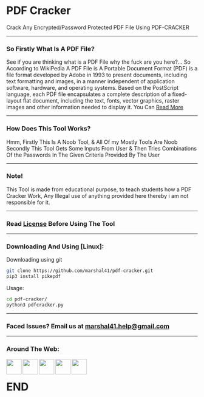 # PDF Cracker
Crack Any Encrypted/Password Protected PDF File Using PDF-CRACKER

---
### So Firstly What Is A PDF File?
See if you are thinking what is a PDF File why the fuck are you here?...
So According to WikiPedia A PDF File is A Portable Document Format (PDF) is a file format developed by Adobe in 1993 to present documents, including text formatting and images, in a manner independent of application software, hardware, and operating systems. Based on the PostScript language, each PDF file encapsulates a complete description of a fixed-layout flat document, including the text, fonts, vector graphics, raster images and other information needed to display it.
You Can [Read More](https://en.wikipedia.org/wiki/PDF)

---
### How Does This Tool Works?
Hmm, Firstly This Is A Noob Tool, & All Of my Mostly Tools Are Noob
Secondly This Tool Gets Some Inputs From User & Then Tries Combinations Of the Passwords In The Given Criteria Provided By The User

---
### Note!
This Tool is made from educational purpose, to teach students how a PDF Cracker Work, Any Illegal use of anything provided here thereby i am not responsible for it.

---
### Read [License](LICENSE) Before Using The Tool

---
### Downloading And Using [Linux]:
Downloading using git
```bash
git clone https://github.com/marshal41/pdf-cracker.git
pip3 install pikepdf
```
Usage:
```bash
cd pdf-cracker/
python3 pdfcracker.py
```
---
### Faced Issues? Email us at [marshal41.help@gmail.com](mailto:marshal41.help@gmail.com)

---
### Around The Web:

[<img align="left" alt="" width="40px" src="https://github.com/marshal41/marshal41/blob/main/assets/social-media/web.png" />][website]
[<img align="left" width="40px" src="https://github.com/marshal41/marshal41/blob/main/assets/social-media/twitter.png" />][twitter]
[<img align="left" width="40px" src="https://github.com/marshal41/marshal41/blob/main/assets/social-media/instagram.png" />][instagram]
[<img align="left" width="40px" src="https://github.com/marshal41/marshal41/blob/main/assets/social-media/github.png" />][github]
[<img align="left" width="40px" src="https://github.com/marshal41/marshal41/blob/main/assets/social-media/youtube.png" />][youtube]
<br />

# END

[website]: https://marshal41.github.io
[twitter]: https://twitter.com/41marshal
[youtube]: https://www.youtube.com/channel/UCYSgcqLjqeip37Bla0Pk72Q?sub_confirmation=yes
[instagram]: https://www.instagram.com/41marshal
[github]: https://www.github.com/marshal41
